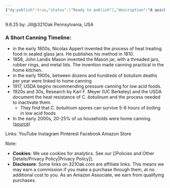 ```yaml
---
{"dg-publish":true,"status":["Ready to publish"],"description":"A quick timeline of canning: from Appert’s glass jars in the 1800s, to Mason’s invention, to the USDA’s 1917 pressure canning guidance, and beyond—tracing how home canning evolved alongside food safety science.","dg-metatags":"description: \"From Appert to pressure canning: how science shaped home canning safety.\"","permalink":"/kitchen-cooking-and-recipes/notes-on-home-canning/a-brief-history-of-canning/","metatags":"description: \"From Appert to pressure canning: how science shaped home canning safety.\"","dgPassFrontmatter":true,"noteIcon":""}
---
```


9.6.25
by: Jill@321Oak
Pennsylvania, USA

### A Short Canning Timeline:

- in the early 1800s, Nicolas Appert invented the process of heat treating food in sealed glass jars. He publishes his method in 1810.
- 1858, John Landis Mason invented the Mason jar, with a threaded jars, rubber rings, and metal lids. The invention made canning practical in the home kitchen.
- in the early 1900s, between dozens and hundreds of botulism deaths per year were linked to home canning
- 1917, USDA begins recommending pressure canning for low acid foods. 
- 1920s and 30s, Research by Karl F. Meyer (UC Berkeley) and the USDA document the heat resistance of C. *botulinum* and the process needed to inactivate them. 
	- They find that C. *botulinum* spores can survive 5-6 hours of boiling in low acid foods
- In the early 2000s, 20-25% of us households were home canning. ([source](https://nchfp.uga.edu/papers/2007/canning_survey.html?utm_source=chatgpt.com))


Links:
YouTube
Instagram
Pinterest
Facebook
Amazon Store

Note:
- **Cookies**: We use cookies for analytics. See our [[Policies and Other Details/Privacy Policy\|Privacy Policy]].
- **Disclosure**: Some links on 321Oak.com are affiliate links. This means we may earn a commission if you make a purchase through them, at no additional cost to you. As an Amazon Associate, we earn from qualifying purchases.